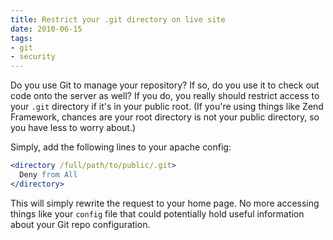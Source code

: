 ```yaml
---
title: Restrict your .git directory on live site
date: 2010-06-15
tags:
- git
- security
---
```

Do you use Git to manage your repository? If so, do you use it to check out code onto the server as well? If you do, you really should restrict access to your `.git` directory if it's in your public root. (If you're using things like Zend Framework, chances are your root directory is not your public directory, so you have less to worry about.)

<!--more-->

Simply, add the following lines to your apache config:

```apache
<directory /full/path/to/public/.git>
  Deny from All
</directory>
```

This will simply rewrite the request to your home page. No more accessing things like your `config` file that could potentially hold useful information about your Git repo configuration. 
